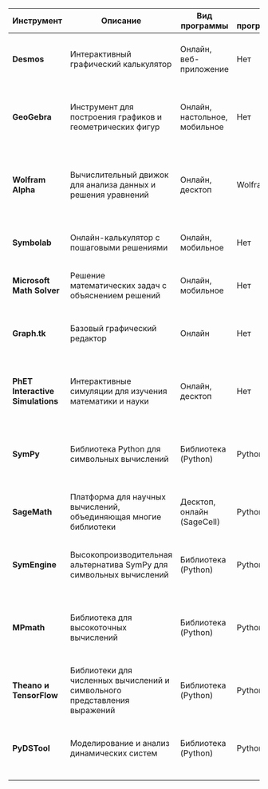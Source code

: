 | Инструмент                       | Описание                                                                               | Вид программы                      | Язык программирования | Цели                                  | Уровень                    | Другие особенности                                                                                                                                   |
|----------------------------------|----------------------------------------------------------------------------------------|------------------------------------|------------------------|---------------------------------------|----------------------------|-------------------------------------------------------------------------------------------------------------------------------------------------------|
| **Desmos**                       | Интерактивный графический калькулятор                                                   | Онлайн, веб-приложение             | Нет                    | Построение графиков                  | Школьный, начальный вузовский | Анимация графиков, простой интерфейс, ресурсы для учителей                                                                                           |
| **GeoGebra**                     | Инструмент для построения графиков и геометрических фигур                               | Онлайн, настольное, мобильное      | Нет                    | Геометрия, алгебра, статистика       | Школьный, вузовский         | Поддержка геометрических построений, интерактивность, полезен для преподавания                                                                       |
| **Wolfram Alpha**                | Вычислительный движок для анализа данных и решения уравнений                            | Онлайн, десктоп                    | Wolfram Language       | Вычисления, моделирование, статистика | Школьный, профессиональный  | Огромная база знаний, визуализация, символьные вычисления, поддержка сложных функций                                                                 |
| **Symbolab**                     | Онлайн-калькулятор с пошаговыми решениями                                              | Онлайн, мобильное                  | Нет                    | Решение уравнений, алгебра           | Школьный, начальный вузовский | Поддержка пошагового решения, простота использования                                                                                                 |
| **Microsoft Math Solver**        | Решение математических задач с объяснением решений                                     | Онлайн, мобильное                  | Нет                    | Поддержка школьной математики         | Школьный                    | Работает с камерой (фото задачи), простота использования                                                                                             |
| **Graph.tk**                     | Базовый графический редактор                                                           | Онлайн                             | Нет                    | Построение простых графиков          | Школьный, начальный         | Простой интерфейс, минимальные функции для графиков                                                                                                  |
| **PhET Interactive Simulations** | Интерактивные симуляции для изучения математики и науки                                | Онлайн, десктоп                    | Нет                    | Обучение математике и наукам         | Школьный, вузовский         | Поддержка физики, химии, биологии, хорош для визуализации сложных концепций                                                                          |
| **SymPy**                        | Библиотека Python для символьных вычислений                                            | Библиотека (Python)                | Python                 | Символьные вычисления, алгебра       | Вузовский, профессиональный | Поддержка алгебры, интегралов, дифференциальных уравнений, вывод в LaTeX                                                                             |
| **SageMath**                     | Платформа для научных вычислений, объединяющая многие библиотеки                        | Десктоп, онлайн (SageCell)         | Python                 | Математика, статистика, алгебра      | Вузовский, профессиональный | Универсальная среда, мощные символьные и численные вычисления                                                                                        |
| **SymEngine**                    | Высокопроизводительная альтернатива SymPy для символьных вычислений                     | Библиотека (Python)                | Python                 | Символьные вычисления, оптимизация   | Вузовский, профессиональный | Более высокая скорость вычислений, поддержка работы с SymPy                                                                                          |
| **MPmath**                       | Библиотека для высокоточных вычислений                                                 | Библиотека (Python)                | Python                 | Высокоточные вычисления              | Вузовский, профессиональный | Поддержка специальных функций (Гамма, Лежандра), вычисление сложных интегралов                                                                       |
| **Theano и TensorFlow**          | Библиотеки для численных вычислений и символьного представления выражений               | Библиотека (Python)                | Python                 | Оптимизация, анализ выражений        | Вузовский, профессиональный | Основное использование для ML, поддержка GPU и больших данных                                                                                        |
| **PyDSTool**                     | Моделирование и анализ динамических систем                                             | Библиотека (Python)                | Python                 | Дифференциальные уравнения           | Вузовский, профессиональный | Поддержка сложных динамических систем, работа с разностными уравнениями                                                                              |
